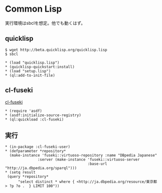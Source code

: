 # Common Lisp

実行環境はsbclを想定。他でも動くはず。

## quicklisp

```
$ wget http://beta.quicklisp.org/quicklisp.lisp
$ sbcl
```

```
* (load "quicklisp.lisp")
* (quicklisp-quickstart:install)
* (load "setup.lisp")
* (ql:add-to-init-file)
```

## cl-fuseki
[cl-fuseki](https://github.com/madnificent/cl-fuseki.git)

```
* (require 'asdf)
* (asdf:initialize-source-registry)
* (ql:quickload :cl-fuseki)
```

## 実行

```
* (in-package :cl-fuseki-user)
* (defparameter *repository*
  (make-instance 'fuseki::virtuoso-repository :name "DBpedia Japanese"
               :server (make-instance 'fuseki::virtuoso-server
                                      :base-url "http://ja.dbpedia.org/sparql")))
* (setq result
 (query *repository*
      "select distinct * where { <http://ja.dbpedia.org/resource/東京都> ?p ?o .  } LIMIT 100"))
```
